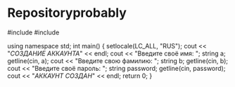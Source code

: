 # Repositoryprobably
#include <iostream>
#include <string>

using namespace std;
int main()
{
    setlocale(LC_ALL, "RUS");
    cout << "*СОЗДАНИЕ АККАУНТА*" << endl;
    cout << "Введите своё имя: ";
    string a;
    getline(cin, a);
    cout << "Введите свою фамилию: ";
    string b;
    getline(cin, b);
    cout << "Введите своё пароль: ";
    string password;
    getline(cin, password);
    cout << "*АККАУНТ СОЗДАН*" << endl;
    return 0;
}
